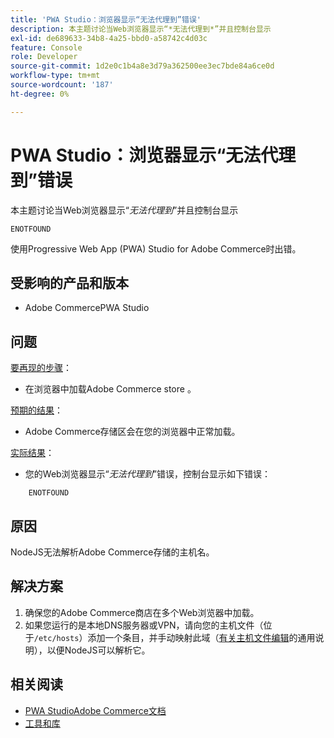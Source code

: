 ```yaml
---
title: 'PWA Studio：浏览器显示“无法代理到”错误'
description: 本主题讨论当Web浏览器显示“*无法代理到*”并且控制台显示
exl-id: de689633-34b8-4a25-bbd0-a58742c4d03c
feature: Console
role: Developer
source-git-commit: 1d2e0c1b4a8e3d79a362500ee3ec7bde84a6ce0d
workflow-type: tm+mt
source-wordcount: '187'
ht-degree: 0%

---
```


# PWA Studio：浏览器显示“无法代理到”错误

本主题讨论当Web浏览器显示“*无法代理到*”并且控制台显示

```
ENOTFOUND
```

使用Progressive Web App (PWA) Studio for Adobe Commerce时出错。

## 受影响的产品和版本

* Adobe CommercePWA Studio

## 问题

<u>要再现的步骤</u>：

* 在浏览器中加载Adobe Commerce store 。

<u>预期的结果</u>：

* Adobe Commerce存储区会在您的浏览器中正常加载。

<u>实际结果</u>：

* 您的Web浏览器显示“*无法代理到*”错误，控制台显示如下错误：

```
    ENOTFOUND
```


## 原因

NodeJS无法解析Adobe Commerce存储的主机名。

## 解决方案

1. 确保您的Adobe Commerce商店在多个Web浏览器中加载。
1. 如果您运行的是本地DNS服务器或VPN，请向您的主机文件（位于`/etc/hosts`）添加一个条目，并手动映射此域（[有关主机文件编辑](https://linuxize.com/post/how-to-edit-your-hosts-file/)的通用说明），以便NodeJS可以解析它。

## 相关阅读

* [PWA StudioAdobe Commerce文档](https://magento.github.io/pwa-studio/)
* [工具和库](https://magento.github.io/pwa-studio/technologies/tools-libraries/)
